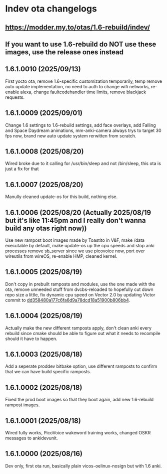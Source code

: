 # Indev ota changelogs
## https://modder.my.to/otas/1.6-rebuild/indev/
## If you want to use 1.6-rebuild do NOT use these images, use the release ones instead

## 1.6.1.0010 (2025/09/13)
First yocto ota, remove 1.6-specific customization temporarily, temp remove auto update implementation, no need to auth to change wifi networks, re-enable alexa, change faultcodehandler time limits, remove blackjack requests.

## 1.6.1.0009 (2025/09/01)
Change 1.6 settings to 1.6-rebuild settings, add face overlays, add Falling and Space Daydream animations, mm-anki-camera always trys to target 30 fps now, brand new auto update system rerwitten from scratch.

## 1.6.1.0008 (2025/08/20)
Wired broke due to it calling for /usr/bin/sleep and not /bin/sleep, this ota is just a fix for that

## 1.6.1.0007 (2025/08/20)
Manully cleaned update-os for this build, nothing else.

## 1.6.1.0006 (2025/08/20 (Actually 2025/08/19 but it's like 11:45pm and I really don't wanna build any otas right now))
Use new rampost boot images made by Toastito in V&F, make /data executable by default, make update-os up the cpu speeds and stop anki processes remove sb_server since we use picovoice now, port over wireutils from wireOS, re-enable HMP, cleaned kernel.

## 1.6.1.0005 (2025/08/19)
Don't copy in prebuilt ramposts and modules, use the one made with the ota, remove unneeded stuff from dvcbs-reloaded to hopefully cut down repo size a little, fix dynamic cpu speed on Vector 2.0 by updating Victor commit to [dd358480a177c6fa6d9a78dcd18a51900b806bb4](https://github.com/Switch-modder/victor-1.6-rebuild/commit/dd358480a177c6fa6d9a78dcd18a51900b806bb4).

## 1.6.1.0004 (2025/08/19)
Actually make the new different ramposts apply, don't clean anki every rebuild since cmake should be able to figure out what it needs to recompile should it have to happen.

## 1.6.1.0003 (2025/08/18)
Add a seperate proddev bitbake option, use different ramposts to confirm that we can have build specific ramposts.

## 1.6.1.0002 (2025/08/18)
Fixed the prod boot images so that they boot again, add new 1.6-rebuild rampost images.

## 1.6.1.0001 (2025/08/18)
Wired fully works, PicoVoice wakeword training works, changed OSKR messages to ankidevunit.

## 1.6.1.0000 (2025/08/16)
Dev only, first ota run, basically plain vicos-oelinux-nosign but with 1.6 anki.
